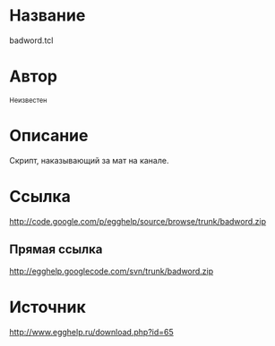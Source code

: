 # Название #
badword.tcl


# Автор #
<sup>Неизвестен</sup>


# Описание #
Скрипт, наказывающий за мат на канале.


# Ссылка #
http://code.google.com/p/egghelp/source/browse/trunk/badword.zip

## Прямая ссылка ##
http://egghelp.googlecode.com/svn/trunk/badword.zip


# Источник #
http://www.egghelp.ru/download.php?id=65